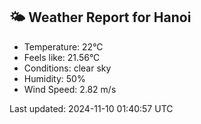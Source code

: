 <!-- WEATHER-START -->
## 🌤 Weather Report for Hanoi

- Temperature: 22°C
- Feels like: 21.56°C
- Conditions: clear sky
- Humidity: 50%
- Wind Speed: 2.82 m/s

Last updated: 2024-11-10 01:40:57 UTC
<!-- WEATHER-END -->
